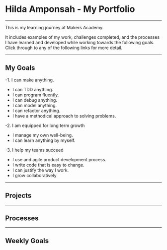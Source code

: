 # **Hilda Amponsah - My Portfolio**
---
 This is my learning journey at Makers Academy.
 
 It includes examples of my work, challenges completed, and the processes I have learned and developed while working towards the following goals.
 Click through to any of the following links for more detail. 
 
---

## My Goals
-1. I can make anything.
 - I can TDD anything.
 - I can program fluently.
 - I can debug anything.
 - I can model anything.
 - I can refactor anything.
 - I have a methodical approach to solving problems.
 
-2. I am equipped for long term growth
  - I manage my own well-being.
  - I can learn anything by myself.
  
-3. I help my teams succeed
  - I use and agile product development process.
  - I write code that is easy to change.
  - I can justify the way I work.
  - I grow collaboratively
    
---
## **Projects**


---
## **Processes**


---
## **Weekly Goals**
